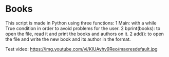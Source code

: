 # Books

This script is made in Python using three functions:
1 Main: with a while True condition in order to avoid problems for the user.
2 bprint(books): to open the file, read it and print the books and authors on it.
2 add(): to open the file and write the new book and its author in the format.

Test video:
https://img.youtube.com/vi/KlUAyhv9Reo/maxresdefault.jpg
